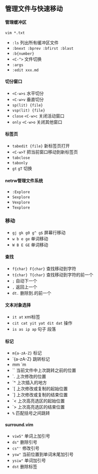 ## 管理文件与快速移动

#### 管理缓冲区

`vim *.txt`

- `:ls` 列出所有缓冲区文件
- `:bnext :bprev :bfirst :blast`
- `:b{number}`
- `<C-^>` 文件切换
- `:args`
- `:edit xxx.md`

#### 切分窗口

- `<C-w>s` 水平切分
- `<C-w>v` 垂直切分
- `sp(lit) {file}`
- `vsp(lit) {file}`
- `close` `<C-w>c` 关闭活动窗口
- `only` `<C-w>o` 关闭其他窗口

#### 标签页

- `tabedit {file}` 新标签页打开
- `<C-w>T` 把当前窗口移动到新标签页
- `tabclose` 
- `tabonly`
- `gt` `gT` 切换

#### netrw管理文件系统

- `:Explore`
- `Sexplore`
- `Vexplore`
- `Texplore`

### 移动

- `gj gk g0 g^ g$` 屏幕行移动
- `w b e ge` 单词移动
- `W B E GE` 单词移动

#### 查找

- `f{char} F{char}` 查找移动到字符
- `t{char} T{char}` 查找移动到字符的前一个
- `;` 自动下一个
- `,` 返回上一个
- `dt.` 删除到.的前一个

#### 文本对象选择

- `it at` xml标签
- `cit cat yit yat dit dat` 操作
- `is as ip ap` 句子 段落

#### 标记

- `m{a-zA-Z}` 标记
- `{a-zA-Z} 跳转标记
- mm `m
- `` 当前文件中上次跳转之前的位置
- `. 上次修改的位置
- `^ 上次插入的地方
- `[ 上次修改或复制的起始位置
- `] 上次修改或复制的结束位置
- `< 上次高亮选区的起始位置
- `> 上次高亮选区的结束位置
- `%` 匹配括号之间跳转

#### surround.vim

- `viwS"` 单词上加引号
- `ds"` 删除引号
- `cs"'` 修改引号
- `ysw"` 当前位置到单词末尾加引号
- `ysiw"` 单词加引号
- `dst` 删除标签
